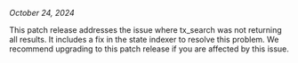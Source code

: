 *October 24, 2024*

This patch release addresses the issue where tx_search was not returning all results. It includes a fix in the state
indexer to resolve this problem. We recommend upgrading to this patch release if you are affected by this issue.


